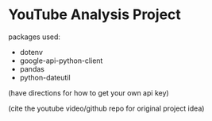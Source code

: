 # YouTube Analysis Project

packages used:
- dotenv
- google-api-python-client
- pandas
- python-dateutil

(have directions for how to get your own api key)

(cite the youtube video/github repo for original project idea)
